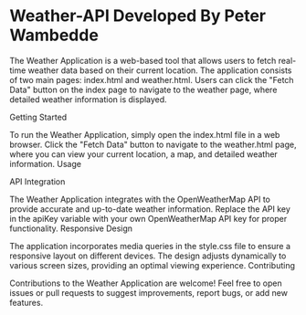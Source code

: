 # Weather-API Developed By Peter Wambedde
The Weather Application is a web-based tool that allows users to fetch real-time weather data based on their current location. The application consists of two main pages: index.html and weather.html. Users can click the "Fetch Data" button on the index page to navigate to the weather page, where detailed weather information is displayed.

Getting Started

To run the Weather Application, simply open the index.html file in a web browser. Click the "Fetch Data" button to navigate to the weather.html page, where you can view your current location, a map, and detailed weather information. Usage


API Integration

The Weather Application integrates with the OpenWeatherMap API to provide accurate and up-to-date weather information. Replace the API key in the apiKey variable with your own OpenWeatherMap API key for proper functionality. Responsive Design

The application incorporates media queries in the style.css file to ensure a responsive layout on different devices. The design adjusts dynamically to various screen sizes, providing an optimal viewing experience. Contributing

Contributions to the Weather Application are welcome! Feel free to open issues or pull requests to suggest improvements, report bugs, or add new features.
